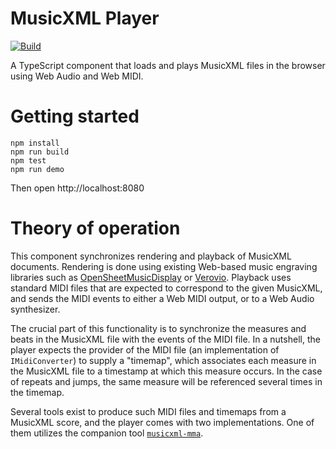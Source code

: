 MusicXML Player
===============

[![Build](https://github.com/infojunkie/musicxml-player/actions/workflows/continuous-integrations.yaml/badge.svg?branch=main)](https://github.com/infojunkie/musicxml-player/actions/workflows/continuous-integrations.yaml)

A TypeScript component that loads and plays MusicXML files in the browser using Web Audio and Web MIDI.

# Getting started
```
npm install
npm run build
npm test
npm run demo
```
Then open http://localhost:8080

# Theory of operation
This component synchronizes rendering and playback of MusicXML documents. Rendering is done using existing Web-based music engraving libraries such as [OpenSheetMusicDisplay](https://github.com/opensheetmusicdisplay/opensheetmusicdisplay) or [Verovio](https://github.com/rism-digital/verovio). Playback uses standard MIDI files that are expected to correspond to the given MusicXML, and sends the MIDI events to either a Web MIDI output, or to a Web Audio synthesizer.

The crucial part of this functionality is to synchronize the measures and beats in the MusicXML file with the events of the MIDI file. In a nutshell, the player expects the provider of the MIDI file (an implementation of `IMidiConverter`) to supply a "timemap", which associates each measure in the MusicXML file to a timestamp at which this measure occurs. In the case of repeats and jumps, the same measure will be referenced several times in the timemap.

Several tools exist to produce such MIDI files and timemaps from a MusicXML score, and the player comes with two implementations. One of them utilizes the companion tool [`musicxml-mma`](https://github.com/infojunkie/musicxml-mma).
